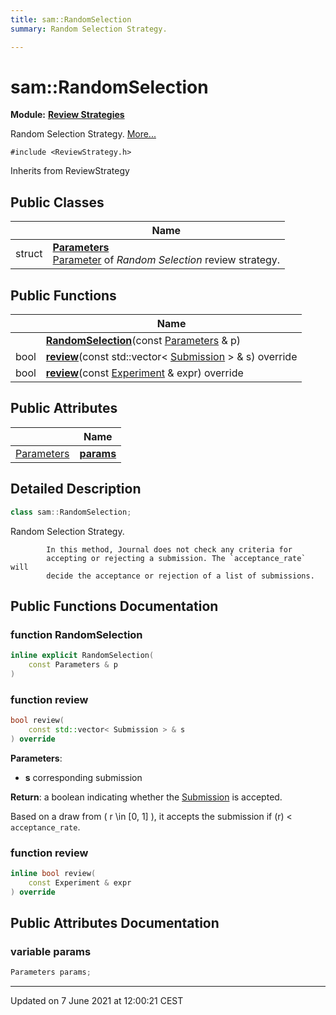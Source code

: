 ```yaml
---
title: sam::RandomSelection
summary: Random Selection Strategy. 

---
```


# sam::RandomSelection

**Module:** **[Review Strategies](/doxygen/Modules/group___review_strategies/)**



Random Selection Strategy.  [More...](#detailed-description)


`#include <ReviewStrategy.h>`

Inherits from ReviewStrategy

## Public Classes

|                | Name           |
| -------------- | -------------- |
| struct | **[Parameters](/doxygen/Classes/structsam_1_1_random_selection_1_1_parameters/)** <br>[Parameter](/doxygen/Classes/classsam_1_1_parameter/) of _Random Selection_ review strategy.  |

## Public Functions

|                | Name           |
| -------------- | -------------- |
| | **[RandomSelection](/doxygen/Classes/classsam_1_1_random_selection/#function-randomselection)**(const [Parameters](/doxygen/Classes/structsam_1_1_random_selection_1_1_parameters/) & p) |
| bool | **[review](/doxygen/Classes/classsam_1_1_random_selection/#function-review)**(const std::vector< [Submission](/doxygen/Classes/classsam_1_1_submission/) > & s) override |
| bool | **[review](/doxygen/Classes/classsam_1_1_random_selection/#function-review)**(const [Experiment](/doxygen/Classes/classsam_1_1_experiment/) & expr) override |

## Public Attributes

|                | Name           |
| -------------- | -------------- |
| [Parameters](/doxygen/Classes/structsam_1_1_random_selection_1_1_parameters/) | **[params](/doxygen/Classes/classsam_1_1_random_selection/#variable-params)**  |

## Detailed Description

```cpp
class sam::RandomSelection;
```

Random Selection Strategy. 



```
        In this method, Journal does not check any criteria for
        accepting or rejecting a submission. The `acceptance_rate` will
        decide the acceptance or rejection of a list of submissions.
```

## Public Functions Documentation

### function RandomSelection

```cpp
inline explicit RandomSelection(
    const Parameters & p
)
```


### function review

```cpp
bool review(
    const std::vector< Submission > & s
) override
```


**Parameters**: 

  * **s** corresponding submission 


**Return**: a boolean indicating whether the [Submission](/doxygen/Classes/classsam_1_1_submission/) is accepted. 

Based on a draw from \( r \in [0, 1] \), it accepts the submission if \(r\) < `acceptance_rate`.


### function review

```cpp
inline bool review(
    const Experiment & expr
) override
```


## Public Attributes Documentation

### variable params

```cpp
Parameters params;
```


-------------------------------

Updated on  7 June 2021 at 12:00:21 CEST